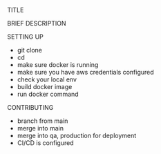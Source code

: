 TITLE

BRIEF DESCRIPTION

SETTING UP

- git clone
- cd
- make sure docker is running
- make sure you have aws credentials configured
- check your local env
- build docker image
- run docker command

CONTRIBUTING

- branch from main
- merge into main
- merge into qa, production for deployment
- CI/CD is configured
